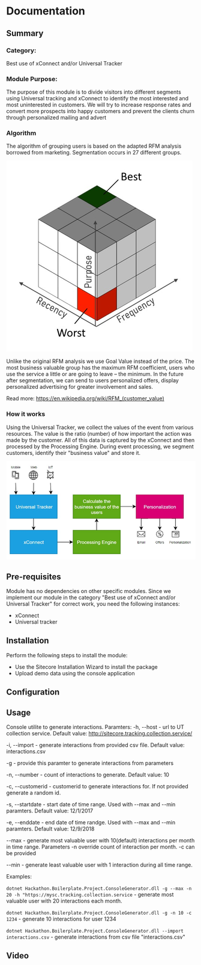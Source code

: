 # Documentation

## Summary

### Category:

Best use of xConnect and/or Universal Tracker

### Module Purpose: 

The purpose of this module is to divide visitors into different segments using Universal tracking and xConnect to identify the most interested and most uninterested in customers. We will try to increase response rates and convert more prospects into happy customers  and prevent the clients churn  through personalized mailing and advert

### Algorithm

The algorithm of grouping users is based on the adapted RFM analysis borrowed from marketing. Segmentation occurs in 27 different groups.

![rfm](https://github.com/Sitecore-Hackathon/2019-NaN/blob/master/documentation/images/rfm.jpg)

Unlike the original RFM analysis we use Goal Value instead of the price. The most business valuable group has the maximum RFM coefficient, users who use the service a little or are going to leave – the minimum. In the future after segmentation, we can send to users personalized offers, display personalized advertising for greater involvement and sales.


Read more: https://en.wikipedia.org/wiki/RFM_(customer_value)

### How it works

Using the Universal Tracker, we collect the values of the event from various resources. The value is the ratio (number) of how important the action was made by the customer. All of this data is captured by the xConnect and then processed by the Processing Engine. During event processing, we segment customers, identify their "business value" and store it.

![process](https://github.com/Sitecore-Hackathon/2019-NaN/blob/master/documentation/images/process.jpg)

## Pre-requisites

Module has no dependencies on other specific modules. Since we implement our module in the category "Best use of xConnect and/or Universal Tracker" for correct work, you need the following instances:

- xConnect
- Universal tracker

## Installation

Perform the following steps to install the module:

- Use the Sitecore Installation Wizard to install the package
- Upload demo data using the console application

## Configuration


## Usage


Console utilite to generate interactions.
Paramters:
-h, --host <url> - url to UT collection service. Default value: http://sitecore.tracking.collection.service/
    
-i, --import <path> - generate interactions from provided csv file. Default value: interactions.csv
    
-g - provide this paramter to generate interactions from parameters

-n, --number <int> - count of interactions to generate. Default value: 10
    
-c, --customerid <int> - customerid to generate interactions for. If not provided generate a random id.
    
-s, --startdate <date> - start date of time range. Used with --max and --min paramters. Default value: 12/1/2017
    
-e, --enddate <date> - end date of time randge. Used with --max and --min paramters. Default value: 12/9/2018
    
--max - generate most valuable user with 10(default) interactions per month in time range. Parameters -n override count of interaction per month. -c can be provided

--min - generate least valuable user with 1 interaction during all time range. 

Examples:

`dotnet Hackathon.Boilerplate.Project.ConsoleGenerator.dll -g --max -n 20 -h "https://mysc.tracking.collection.service` - generate most valuable user with 20 interactions each month.

`dotnet Hackathon.Boilerplate.Project.ConsoleGenerator.dll -g -n 10 -c 1234` - generate 10 interactions for user 1234

`dotnet Hackathon.Boilerplate.Project.ConsoleGenerator.dll --import interactions.csv` - generate interactions from csv file "interactions.csv"
    


## Video

